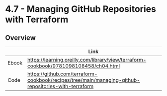 # 4.7 - Managing GitHub Repositories with Terraform

## Overview

|       | Link                                                                                 |
|-------|--------------------------------------------------------------------------------------|
| Ebook | https://learning.oreilly.com/library/view/terraform-cookbook/9781098108458/ch04.html |
| Code  | https://github.com/terraform-cookbook/recipes/tree/main/managing-github-repositories-with-terraform                   |
